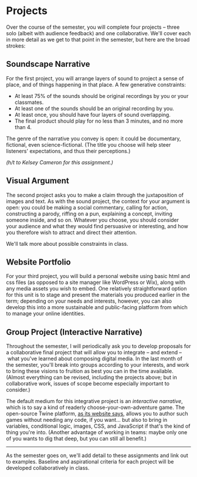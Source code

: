 # Projects

Over the course of the semester, you will complete four projects – three solo (albeit with audience feedback) and one collaborative. We'll cover each in more detail as we get to that point in the semester, but here are the broad strokes:

## Soundscape Narrative

For the first project, you will arrange layers of sound to project a sense of place, and of things happening in that place. A few generative constraints:

* At least 75% of the sounds should be original recordings by you or your classmates.
* At least one of the sounds should be an original recording by you.
* At least once, you should have four layers of sound overlapping.
* The final product should play for no less than 3 minutes, and no more than 4.
<!-- Open questions for students: restrict amount of speech? require title? -->

The genre of the narrative you convey is open: it could be documentary, fictional, even science-fictional. (The title you choose will help steer listeners' expectations, and thus their perceptions.)

*(h/t to Kelsey Cameron for this assignment.)*


## Visual Argument

The second project asks you to make a claim through the juxtaposition of images and text. As with the sound project, the context for your argument is open: you could be making a social commentary, calling for action, constructing a parody, riffing on a pun, explaining a concept, inviting someone inside, and so on. Whatever you choose, you should consider your audience and what they would find persuasive or interesting, and how you therefore wish to attract and direct their attention.

We'll talk more about possible constraints in class.


## Website Portfolio

For your third project, you will build a personal website using basic html and css files (as opposed to a site manager like WordPress or Wix), along with any media assets you wish to embed. One relatively straightforward option for this unit is to stage and present the materials you produced earlier in the term; depending on your needs and interests, however, you can also develop this into a more sustainable and public-facing platform from which to manage your online identities.


## Group Project (Interactive Narrative)

Throughout the semester, I will periodically ask you to develop proposals for a collaborative final project that will allow you to integrate – and extend – what you've learned about composing digital media. In the last month of the semester, you'll break into groups according to your interests, and work to bring these visions to fruition as best you can in the time available. (Almost everything can be revised, including the projects above; but in collaborative work, issues of scope become especially important to consider.) <!-- As part of a second-draft proposal, have them suggest roles that participants can play within the project, e.g. visuals editor or project manager. -->

The default medium for this integrative project is an *interactive narrative*, which is to say a kind of readerly choose-your-own-adventure game. The open-source Twine platform, <a href="http://twinery.org/">as its website says</a>, allows you to author such games without needing any code, if you want... but also to bring in variables, conditional logic, images, CSS, and JavaScript if that's the kind of thing you're into. (Another advantage of working in teams: maybe only one of you wants to dig that deep, but you can still all benefit.)

<hr/>

As the semester goes on, we'll add detail to these assignments and link out to examples. Baseline and aspirational criteria for each project will be developed collaboratively in class.
